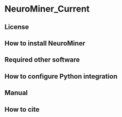 # NeuroMiner_Current


## License


## How to install NeuroMiner


## Required other software


## How to configure Python integration


## Manual


## How to cite
